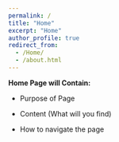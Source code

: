 ```yaml
---
permalink: /
title: "Home"
excerpt: "Home"
author_profile: true
redirect_from: 
  - /Home/
  - /about.html
---
```





**Home Page will Contain:** 

* Purpose of Page

* Content (What will you find)

* How to navigate the page



